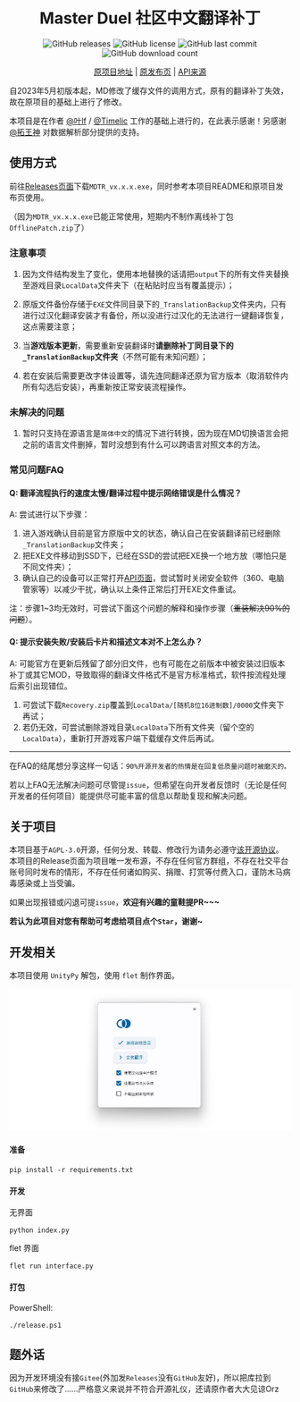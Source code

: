 <h1 align="center">Master Duel 社区中文翻译补丁</h1>
<div align="center">

![GitHub releases](https://img.shields.io/github/v/release/mikualpha/master-duel-chinese-switch?style=flat-square)
![GitHub license](https://img.shields.io/github/license/mikualpha/master-duel-chinese-switch?style=flat-square)
![GitHub last commit](https://img.shields.io/github/last-commit/mikualpha/master-duel-chinese-switch?style=flat-square)
![GitHub download count](https://img.shields.io/github/downloads/mikualpha/master-duel-chinese-switch/total?style=flat-square)

[原项目地址](https://gitee.com/fetiss/master-duel-chinese-switch) | [原发布页](https://www.bilibili.com/read/cv21869124) | [API来源](https://ygocdb.com/)
  
</div>

自2023年5月初版本起，MD修改了缓存文件的调用方式，原有的翻译补丁失效，故在原项目的基础上进行了修改。

本项目是在作者 [@叶lf](https://space.bilibili.com/23834819) / [@Timelic](https://space.bilibili.com/8664322) 工作的基础上进行的，在此表示感谢！另感谢 [@拓王神](https://space.bilibili.com/483116312) 对数据解析部分提供的支持。

## 使用方式
前往[Releases页面](https://github.com/mikualpha/master-duel-chinese-switch/releases)下载`MDTR_vx.x.x.exe`，同时参考本项目README和原项目发布页使用。

（因为`MDTR_vx.x.x.exe`已能正常使用，短期内不制作离线补丁包`OfflinePatch.zip`了）

### 注意事项
1. 因为文件结构发生了变化，使用本地替换的话请把`output`下的所有文件夹替换至游戏目录`LocalData`文件夹下（在粘贴时应当有覆盖提示）；

2. 原版文件备份存储于`EXE`文件同目录下的`_TranslationBackup`文件夹内，只有进行过汉化翻译安装才有备份，所以没进行过汉化的无法进行一键翻译恢复，这点需要注意；

3. 当**游戏版本更新**，需要重新安装翻译时**请删除补丁同目录下的`_TranslationBackup`文件夹**（不然可能有未知问题）；

4. 若在安装后需要更改字体设置等，请先连同翻译还原为官方版本（取消软件内所有勾选后安装），再重新按正常安装流程操作。

### 未解决的问题
1. 暂时只支持在源语言是`简体中文`的情况下进行转换，因为现在MD切换语言会把之前的语言文件删掉，暂时没想到有什么可以跨语言对照文本的方法。

### 常见问题FAQ
#### Q: 翻译流程执行的速度太慢/翻译过程中提示网络错误是什么情况？
A: 尝试进行以下步骤：
1. 进入游戏确认目前是官方原版中文的状态，确认自己在安装翻译前已经删除`_TranslationBackup`文件夹；
2. 把EXE文件移动到SSD下，已经在SSD的尝试把EXE换一个地方放（哪怕只是不同文件夹）；
3. 确认自己的设备可以正常打开[API页面](https://ygocdb.com/)，尝试暂时关闭安全软件（360、电脑管家等）以减少干扰，确认以上条件正常后打开EXE文件重试。

注：步骤1~3均无效时，可尝试下面这个问题的解释和操作步骤（~~重装解决90%的问题~~）。

#### Q: 提示安装失败/安装后卡片和描述文本对不上怎么办？
A: 可能官方在更新后残留了部分旧文件，也有可能在之前版本中被安装过旧版本补丁或其它MOD，导致取得的翻译文件格式不是官方标准格式，软件按流程处理后索引出现错位。
1. 可尝试下载`Recovery.zip`覆盖到`LocalData/[随机8位16进制数]/0000`文件夹下再试；
2. 若仍无效，可尝试删除游戏目录`LocalData`下所有文件夹（留个空的`LocalData`），重新打开游戏客户端下载缓存文件后再试。

----
在FAQ的结尾想分享这样一句话：`90%开源开发者的热情是在回复低质量问题时被磨灭的。`

若以上FAQ无法解决问题可尽管提`issue`，但希望在向开发者反馈时（无论是任何开发者的任何项目）能提供尽可能丰富的信息以帮助复现和解决问题。

## 关于项目
本项目基于`AGPL-3.0`开源，任何分发、转载、修改行为请务必遵守[该开源协议](https://www.chinasona.org/gnu/agpl-3.0-cn.html)。本项目的Release页面为项目唯一发布源，不存在任何官方群组，不存在社交平台账号同时发布的情形，不存在任何诸如购买、捐赠、打赏等付费入口，谨防木马病毒感染或上当受骗。

如果出现报错或闪退可提`issue`，**欢迎有兴趣的童鞋提PR~~~**

**若认为此项目对您有帮助可考虑给项目点个`Star`，谢谢~**

## 开发相关
本项目使用 `UnityPy` 解包，使用 `flet` 制作界面。

![](./images/display.jpg)
#### 准备

```
pip install -r requirements.txt
```

#### 开发

无界面

```
python index.py
```

flet 界面

```
flet run interface.py
```

#### 打包

PowerShell:

```
./release.ps1
```

## 题外话
因为开发环境没有接`Gitee`(外加发`Releases`没有`GitHub`友好)，所以把库拉到`GitHub`来修改了……严格意义来说并不符合开源礼仪，还请原作者大大见谅Orz
